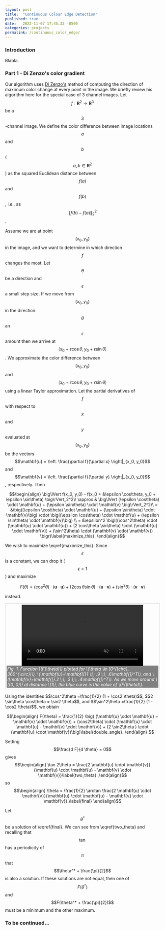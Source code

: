 ```yaml
---
layout: post
title:  "Continuous Colour Edge Detection"
published: true
date:   2022-11-07 17:45:33 -0500
categories: projects
permalink: /continuous_color_edge/
---
```


### Introduction

Blabla.

### Part 1 - Di Zenzo's color gradient

Our algorithm uses [Di Zenzo's](https://www.sciencedirect.com/science/article/abs/pii/0734189X86902239) method of computing the direction of maximum color change at every point in the image. We briefly review his algorithm here for the special case of 3 channel images. Let $$f: \mathbf{R}^2 \rightarrow \mathbf{R}^3$$ be a $$3$$-channel image. We define the color difference between image locations $$a$$ and $$b$$ ($$a, b \in \mathbf{R}^2$$) as the squared Euclidean distance between $$f(a)$$ and $$f(b)$$, i.e., as $$\lVert f(b) - f(a) \rVert_2^2$$. 

Assume we are at point $$(x_0, y_0)$$ in the image, and we want to determine in which direction $$f$$ changes the most. Let $$\theta$$ be a direction and $$\epsilon$$ a small step size. If we move from $$(x_0, y_0)$$ in the direction $$\theta$$ an $$\epsilon$$ amount then we arrive at $$(x_0 + \epsilon \cos\theta, y_0 + \epsilon \sin\theta)$$.
We approximate the color difference between $$(x_0, y_0)$$ and $$(x_0 + \epsilon \cos\theta, y_0 + \epsilon \sin\theta)$$ using a linear Taylor approximation. Let the partial derivatives of $$f$$ with respect to $$x$$ and $$y$$ evaluated at $$(x_0, y_0)$$ be the vectors $$\mathbf{u} = \left. \frac{\partial f}{\partial x} \right|_{x_0, y_0}$$ and $$\mathbf{v} = \left. \frac{\partial f}{\partial y} \right|_{x_0, y_0}$$, respectively. Then

$$\begin{align}
\big\lVert f(x_0, y_0) - f(x_0 + &\epsilon \cos\theta, y_0 + \epsilon \sin\theta) \big\rVert_2^2\\
\approx & \big\lVert (\epsilon \cos\theta) \cdot \mathbf{u} + (\epsilon \sin\theta) \cdot \mathbf{v} \big\rVert_2^2\\
= &\big((\epsilon \cos\theta) \cdot \mathbf{u} + (\epsilon \sin\theta) \cdot \mathbf{v}\big) \cdot \big((\epsilon \cos\theta) \cdot \mathbf{u} + (\epsilon \sin\theta) \cdot \mathbf{v}\big) \\
= &\epsilon^2 \bigl((\cos^2\theta) \cdot (\mathbf{u} \cdot \mathbf{u}) + (2 \cos\theta \sin\theta) \cdot (\mathbf{u} \cdot \mathbf{v}) + (\sin^2\theta) \cdot (\mathbf{v} \cdot \mathbf{v}) \bigr)\label{maximize_this}.
\end{align}$$

We wish to maximize \eqref{maximize_this}. Since $$\epsilon$$ is a constant, we can drop it ($$\epsilon = 1$$) and maximize 

$$F(\theta) = (\cos^2\theta) \cdot (\mathbf{u} \cdot \mathbf{u}) + (2 \cos\theta \sin\theta) \cdot (\mathbf{u} \cdot \mathbf{v}) + (\sin^2\theta) \cdot (\mathbf{v} \cdot \mathbf{v})$$

instead.
<style>
figure {
  border: 1px #cccccc solid;
  padding: 4px;
  margin: auto;
}

figcaption {
  background-color: grey;
  color: white;
  font-style: italic;
  padding: 2px;
  text-align: left;
}
</style>
<figure>
<center>
    <video width="80%" muted autoplay loop poster preload controls>
        <source src="../color_difference.mp4" type="video/mp4">
    </video>
</center>
<figcaption>Fig. 1. Function \(F(\theta)\) plotted for \(\theta \in [0^{\circ}, 360^{\circ})\),
\(\mathbf{u}=\mathbf{[}1 \;\; .9 \;\; .6\mathbf{]}^T\), and \(\mathbf{v}=\mathbf{[}.2 \;\; .3 \;\; .4\mathbf{]}^T\). As we move around \((0, 0)\) at distance \(1\), the blue curve is the value of \(F(\theta)\).
</figcaption>
</figure>
<p></p>
Using the identities $$\cos^2\theta =\frac{1}{2} (1 + \cos2 \theta)$$, $$2 \sin\theta \cos\theta = \sin2 \theta$$, and $$\sin^2\theta =\frac{1}{2} (1 - \cos2 \theta)$$, we obtain

$$\begin{align}
F(\theta) = \frac{1}{2} \big( (\mathbf{u} \cdot \mathbf{u} + \mathbf{v} \cdot \mathbf{v}) + (\cos2\theta) \cdot (\mathbf{u} \cdot \mathbf{u} - \mathbf{v} \cdot \mathbf{v}) + (2 \sin2\theta ) \cdot (\mathbf{u} \cdot \mathbf{v})\big)\label{double_angle}.
\end{align}
$$

Setting $$\frac{d F}{d \theta} = 0$$ gives
$$\begin{align}
\tan 2\theta = \frac{2 \mathbf{u} \cdot \mathbf{v}}{\mathbf{u} \cdot \mathbf{u} - \mathbf{v} \cdot \mathbf{v}}\label{two_theta}
,\end{align}$$
so
$$\begin{align}
\theta = \frac{1}{2} \arctan \frac{2 \mathbf{u} \cdot \mathbf{v}}{\mathbf{u} \cdot \mathbf{u} - \mathbf{v} \cdot \mathbf{v}}.\label{final}
\end{align}$$

Let $$\theta^*$$ be a solution of \eqref{final}. We can see from \eqref{two_theta} and recalling that $$\tan$$ has a periodicity of $$\pi$$ that $$\theta^* + \frac{\pi}{2}$$ is also a solution. If these solutions are not equal, then one of $$F(\theta^*)$$ and $$F(\theta^* + \frac{\pi}{2})$$ must be a minimum and the other maximum.




### To be continued...





<!-- # Pseudo code

1. Load needed data:
    - neighborhood_table, table_eop, neighborhood_offsets_in_direction_table
    - color processing profile (e.g., cielab, linear_srgb_with_cube_root_compression)
2. Estimate partial derivatives of input image using a Scharr filter.

# Motivation and Intuition

1. In the Canny edge detector and its variants, edge linking is usually performed after maximum suppression. Due to noise, maximum suppresion could break curves because it could remove intermediate points. The present edge links points detectod on boundaries without doing maximum suppresion first.
2. The color edge detector of Di Zenzo ([*paper here*](https://people.csail.mit.edu/tieu/notebook/imageproc/dizenzo86.pdf)) can combined with the CIELAB colorspace (with nice properties) is a natural way, and to the best of our knowledge, it hasn't been done.
3. Copmpare polarity to stuff in Forsyth 2nd ed. Chapter 5.1.
We use polarity to follow only the same curve. For a 3 channel image, polarity is a triple $$p \in \{-1, 0, 1\}^3$$. MAKE image demo.


# Motivation

The role of this package is to give good quality (as unbroken as possible) contours. Further contour processing will be done in another package.

# Initial Setup

## Without package installation
1. Before processing images, run the build_tables.py script. This will produce files for later use in working folder.
2. Run aot_compilation_functions.py. This will compile the python/numpy code
using numba and make an extension module.

## With package installation
See package installation below. Once the package is installed, use the following:
from contour_detection import get_contours, draw_contours

# Run image processing
Call run.py. Image can be passed to get_contours method.
(Import get_contours from aot_main_pipeline. Pass an image to the method
to extract contours. Visualize with draw_contours method in draw_contours.py.)

# Profiles
There are 3 ways of preprocessing images.
1. Contour tracking is done on linear sRGB image after log compression.
2. Contour tracking is done on linear sRGB image after cube root compression.
3. Contour tracking is done on cielab image.

# Package making

A package is a folder containing modules.
import: imports a module
from X import Y: imports something called Y living in module X

To install my package, I use setuptools.
In setup.py, py_modules specifies all the relevant modules (not sure what that means exactly, but it seems I have to list all .py files there.)
Files where I save data for later use go into data_files. To acces these datafiles (during the inner workings of the package), I use

this_dir, _ = os.path.split(__file__)
neighborhood_table = np.load(os.path.join(this_dir, 'neighborhood_table.npy'))
table_eop = np.load(os.path.join(
    this_dir, 'neighborhood_table_end_markers.npy'))

when the data file is a numpy file.

The parts 
from aot_compilation_functions import cc and
ext_modules=[cc.distutils_extension()]
are there so that the numba ahead-of-time compiled code also gets included in the package.

To install the package, use
python setup.py install

Now my package behaves like any other package, i.e., I can use
"import module" for any module that I specified in the py_modules list. 

It seems MANIFEST.in is not necessary, it still works.

# Package Use

HITTING ENCODING IS NOT CAREFULLY CHECKED: c[1] and c[2] should describe
what curve hits on left (see below) c[3] and c[4] should describe what curve 
hits on right. 

GO OVER CODE IN local_maxima_tracker.py, track_from_point_in_both_directions

get_contours is the main method in the package. It returns a tuple t.
t[0] is "filtered_annotated_curves". This is numba typed dictionary of 5-tuples. (it is a slow data structure, if performance is important, this should be changed)
A "filtered annotated curve tuple" c has entries as follows:
c[0] is the points of the curve, a 2D numpy array with int32 coordinates
c[1] is the id of another curve, such that c hits this curve with its left end (left end means point c[0][0]). The id is a 64-bit int.
c[2] is the location where the other curve is hit. It is a 1D numpy array of type int32.
c[3] and c[4] are for the right side of the curve (right end is c[0][-1]).
NOTE: the curve can hit itself.

curve_hit_id = 0 means the curve hit nothing (0 stands for background). In this case,
curve hit location is [-1, -1]. -->
